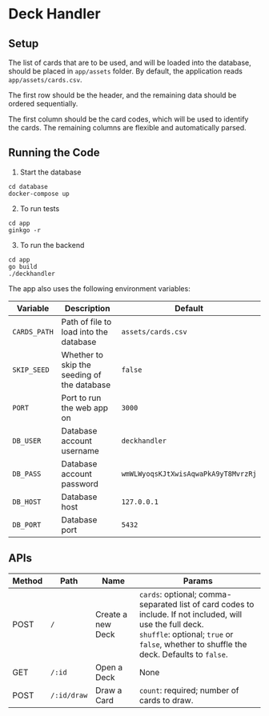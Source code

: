 # Deck Handler

## Setup

The list of cards that are to be used, and will be loaded into the database,
should be placed in `app/assets` folder. By default, the application reads `app/assets/cards.csv`.

The first row should be the header, and the remaining data should be ordered sequentially.

The first column should be the card codes, which will be used to identify the cards.
The remaining columns are flexible and automatically parsed.

## Running the Code

1. Start the database

```shell
cd database
docker-compose up
```

2. To run tests

```shell
cd app
ginkgo -r
```

3. To run the backend

```shell
cd app
go build
./deckhandler
```

The app also uses the following environment variables:

| Variable     | Description                                 | Default                             |
| ------------ | ------------------------------------------- | ----------------------------------- |
| `CARDS_PATH` | Path of file to load into the database      | `assets/cards.csv`                  |
| `SKIP_SEED`  | Whether to skip the seeding of the database | `false`                             |
| `PORT`       | Port to run the web app on                  | `3000`                              |
| `DB_USER`    | Database account username                   | `deckhandler`                       |
| `DB_PASS`    | Database account password                   | `wmWLWyoqsKJtXwisAqwaPkA9yT8MvrzRj` |
| `DB_HOST`    | Database host                               | `127.0.0.1`                         |
| `DB_PORT`    | Database port                               | `5432`                              |

## APIs

| Method | Path        | Name              | Params                                                                                                                                                                                                    |
| ------ | ----------- | ----------------- | --------------------------------------------------------------------------------------------------------------------------------------------------------------------------------------------------------- |
| POST   | `/`         | Create a new Deck | `cards`: optional; comma-separated list of card codes to include. If not included, will use the full deck.<br />`shuffle`: optional; `true` or `false`, whether to shuffle the deck. Defaults to `false`. |
| GET    | `/:id`      | Open a Deck       | None                                                                                                                                                                                                      |
| POST   | `/:id/draw` | Draw a Card       | `count`: required; number of cards to draw.                                                                                                                                                               |
